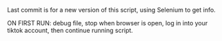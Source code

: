Last commit is for a new version of this script, using Selenium to get info.

ON FIRST RUN:
debug file, stop when browser is open, log in into your tiktok account, then continue running script.

